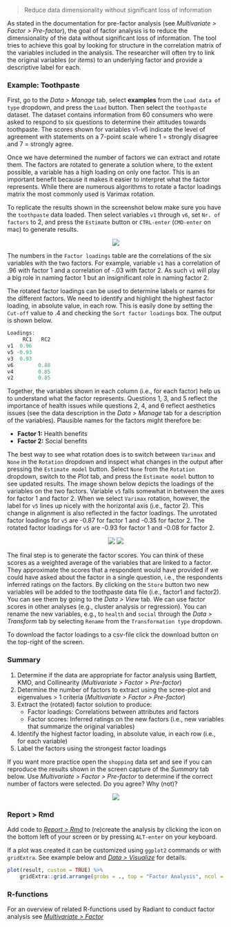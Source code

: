 > Reduce data dimensionality without significant loss of information

As stated in the documentation for pre-factor analysis (see _Multivariate > Factor > Pre-factor_), the goal of factor analysis is to reduce the dimensionality of the data without significant loss of information. The tool tries to achieve this goal by looking for structure in the correlation matrix of the variables included in the analysis. The researcher will often try to link the original variables (or _items_) to an underlying factor and provide a descriptive label for each.

### Example: Toothpaste

First, go to the _Data > Manage_ tab, select **examples** from the `Load data of type` dropdown, and press the `Load` button. Then select the `toothpaste` dataset. The dataset contains information from 60 consumers who were asked to respond to six questions to determine their attitudes towards toothpaste. The scores shown for variables v1-v6 indicate the level of agreement with statements on a 7-point scale where 1 = strongly disagree and 7 = strongly agree.

Once we have determined the number of factors we can extract and rotate them. The factors are rotated to generate a solution where, to the extent possible, a variable has a high loading on only one factor. This is an important benefit because it makes it easier to interpret what the factor represents. While there are numerous algorithms to rotate a factor loadings matrix the most commonly used is Varimax rotation.

To replicate the results shown in the screenshot below make sure you have the `toothpaste` data loaded. Then select variables `v1` through `v6`, set `Nr. of factors` to 2, and press the `Estimate` button or `CTRL-enter` (`CMD-enter` on mac) to generate results.

<p align="center"><img src="https://radiant-rstats.github.io/docs/multivariate/figures_multivariate/full_factor_summary.png"></p>

The numbers in the `Factor loadings` table are the correlations of the six variables with the two factors. For example, variable `v1` has a correlation of .96 with factor 1 and a correlation of -.03 with factor 2. As such `v1` will play a big role in naming factor 1 but an insignificant role in naming factor 2.

The rotated factor loadings can be used to determine labels or names for the different factors. We need to identify and highlight the highest factor loading, in absolute value, in each row. This is easily done by setting the `Cut-off` value to .4 and checking the `Sort factor loadings` box. The output is shown below.

```r
Loadings:
     RC1   RC2
v1  0.96
v5 -0.93
v3  0.93
v6        0.88
v4        0.85
v2        0.85
```

Together, the variables shown in each column (i.e., for each factor) help us to understand what the factor represents. Questions 1, 3, and 5 reflect the importance of health issues while questions 2, 4, and 6 reflect aesthetics issues (see the data description in the _Data > Manage_ tab for a description of the variables). Plausible names for the factors might therefore be:

* **Factor 1:** Health benefits
* **Factor 2:** Social benefits

The best way to see what rotation does is to switch between `Varimax` and `None` in the `Rotation` dropdown and inspect what changes in the output after pressing the `Estimate model` button. Select `None` from the `Rotation` dropdown, switch to the _Plot_ tab, and press the `Estimate model` button to see updated results. The image shown below depicts the loadings of the variables on the two factors. Variable `v5` falls somewhat in between the axes for factor 1 and factor 2. When we select `Varimax` rotation, however, the label for `v5` lines up nicely with the horizontal axis (i.e., factor 2). This change in alignment is also reflected in the factor loadings. The unrotated factor loadings for `v5` are -0.87 for factor 1 and -0.35 for factor 2. The rotated factor loadings for `v5` are -0.93 for factor 1 and -0.08 for factor 2.

<p align="center"><img src="https://radiant-rstats.github.io/docs/multivariate/figures_multivariate/full_factor_plot.png"> <img src="https://radiant-rstats.github.io/docs/multivariate/figures_multivariate/full_factor_plot_rotation.png"></p>

The final step is to generate the factor scores. You can think of these scores as a weighted average of the variables that are linked to a factor. They approximate the scores that a respondent would have provided if we could have asked about the factor in a single question, i.e., the respondents inferred ratings on the factors. By clicking on the `Store` button two new variables will be added to the toothpaste data file (i.e., factor1 and factor2). You can see them by going to the _Data > View_ tab. We can use factor scores in other analyses (e.g., cluster analysis or regression). You can rename the new variables, e.g., to `health` and `social` through the _Data > Transform_ tab by selecting `Rename` from the `Transformation type` dropdown.

To download the factor loadings to a csv-file click the download button on the top-right of the screen.

### Summary

1. Determine if the data are appropriate for factor analysis using Bartlett, KMO, and Collinearity (_Multivariate > Factor > Pre-factor_)
2. Determine the number of factors to extract using the scree-plot and eigenvalues > 1 criteria (_Multivariate > Factor > Pre-factor_)
3. Extract the (rotated) factor solution to produce:
	- Factor loadings: Correlations between attributes and factors
	- Factor scores: Inferred ratings on the new factors (i.e., new variables that summarize the original variables)
5. Identify the highest factor loading, in absolute value, in each row (i.e., for each variable)
4. Label the factors using the strongest factor loadings

If you want more practice open the `shopping` data set and see if you can reproduce the results shown in the screen capture of the _Summary_ tab below. Use _Multivariate > Factor > Pre-factor_ to determine if the correct number of factors were selected. Do you agree? Why (not)?

<p align="center"><img src="https://radiant-rstats.github.io/docs/multivariate/figures_multivariate/full_factor_summary_shopping.png"></p>

### Report > Rmd

Add code to <a href="https://radiant-rstats.github.io/docs/data/report_rmd.html" target="_blank">_Report > Rmd_</a> to (re)create the analysis by clicking the <i title="report results" class="fa fa-edit"></i> icon on the bottom left of your screen or by pressing `ALT-enter` on your keyboard. 

If a plot was created it can be customized using `ggplot2` commands or with `gridExtra`. See example below and <a href="https://radiant-rstats.github.io/docs/data/visualize.html" target="_blank">_Data > Visualize_</a> for details.

```r
plot(result, custom = TRUE) %>%
	gridExtra::grid.arrange(grobs = ., top = "Factor Analysis", ncol = 2)
```

### R-functions

For an overview of related R-functions used by Radiant to conduct factor analysis see <a href = "https://radiant-rstats.github.io/radiant.multivariate/reference/index.html#section-multivariate-factor" target="_blank">_Multivariate > Factor_</a>
